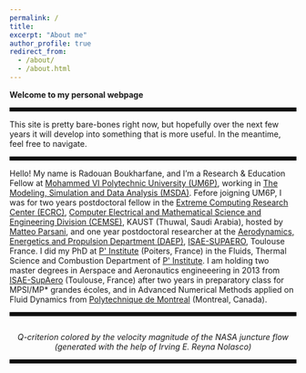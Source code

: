 ```yaml
---
permalink: /
title: 
excerpt: "About me"
author_profile: true
redirect_from: 
  - /about/
  - /about.html
---
```


__Welcome to my personal webpage__

<hr style="border:3px solid black">


This site is pretty bare-bones right now, but hopefully over the next few years it will develop into something that is more useful. In the meantime, feel free to navigate.

<hr style="border:3px solid black">


Hello! My name is Radouan Boukharfane, and I’m a  Research & Education Fellow at [Mohammed VI Polytechnic University (UM6P)](https://um6p.ma/), working in [The Modeling, Simulation and Data Analysis (MSDA)](https://msda.um6p.ma/home). Fefore joigning UM6P, I was for two years postdoctoral fellow in the [Extreme Computing Research Center (ECRC)](https://ecrc.kaust.edu.sa/), [Computer Electrical and Mathematical Science and Engineering Division (CEMSE)](https://cemse.kaust.edu.sa/), KAUST (Thuwal, Saudi Arabia), hosted by [Matteo Parsani](https://www.kaust.edu.sa/en/study/faculty/matteo-parsani), and one year postdoctoral researcher at the [Aerodynamics, Energetics and Propulsion Department (DAEP)](https://www.isae-supaero.fr/en/research/departments/erodynamics-energetics-and-propulsion-department-daep-91/9aerodynamics-energetics-and-propulsion-department-daep/), [ISAE-SUPAERO](https://www.isae-supaero.fr/en/), Toulouse France.
I did my PhD at [P' Institute](https://www.pprime.fr) (Poiters, France) in the Fluids, Thermal Science and Combustion Department of [P' Institute](https://www.pprime.fr). I am holding two master degrees in Aerspace and Aeronautics engineeering in 2013 from [ISAE-SupAero](https://www.isae-supaero.fr/en/) (Toulouse, France) after two years in preparatory class for MPSI/MP* grandes écoles, and in Advanced Numerical Methods applied on Fluid Dynamics from [Polytechnique de Montreal](https://www.polymtl.ca/) (Montreal, Canada).

<hr style="border:3px solid black">


<p>
    <img src='/images/jet_view5.png' alt>
    <center><em>Q-criterion colored by the velocity magnitude of the NASA juncture flow (generated with the help of Irving E. Reyna Nolasco) </em></center>
</p>


<hr style="border:3px solid black">
